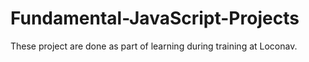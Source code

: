 # Fundamental-JavaScript-Projects
These project are done as part of learning during training at Loconav.
